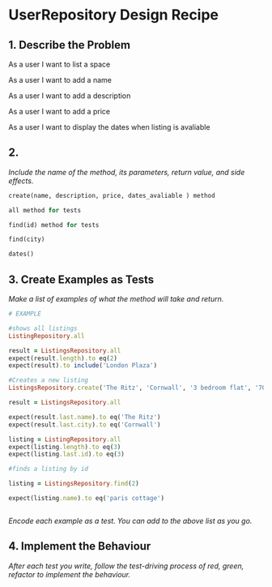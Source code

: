# UserRepository Design Recipe

## 1. Describe the Problem

As a user
I want to list a space

As a user
I want to add a name

As a user
I want to add a description

As a user
I want to add a price

As a user
I want to display the dates when listing is avaliable

## 2.

_Include the name of the method, its parameters, return value, and side effects._

```ruby
create(name, description, price, dates_avaliable ) method

all method for tests

find(id) method for tests

find(city)

dates()


```

## 3. Create Examples as Tests

_Make a list of examples of what the method will take and return._

```ruby
# EXAMPLE

#shows all listings
ListingRepository.all

result = ListingsRepository.all
expect(result.length).to eq(2)
expect(result).to include('London Plaza')

#Creates a new listing
ListingsRepository.create('The Ritz', 'Cornwall', '3 bedroom flat', '70.50', '2023-05-05', '2023-06-20', NOW(), NOW(), 1)

result = ListingsRepository.all

expect(result.last.name).to eq('The Ritz')
expect(result.last.city).to eq('Cornwall')

listing = ListingRepository.all
expect(listing.length).to eq(3)
expect(listing.last.id).to eq(3)

#finds a listing by id

listing = ListingsRepository.find(2)

expect(listing.name).to eq('paris cottage')



```

_Encode each example as a test. You can add to the above list as you go._

## 4. Implement the Behaviour

_After each test you write, follow the test-driving process of red, green, refactor to implement the behaviour._
